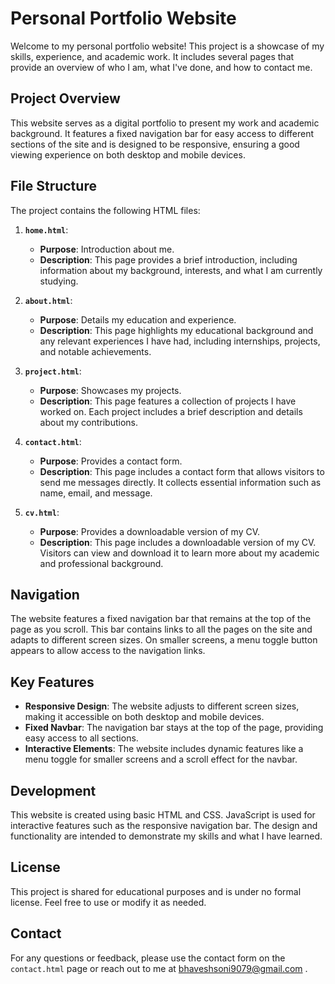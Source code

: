 # Personal Portfolio Website

Welcome to my personal portfolio website! This project is a showcase of my skills, experience, and academic work. It includes several pages that provide an overview of who I am, what I've done, and how to contact me.

## Project Overview

This website serves as a digital portfolio to present my work and academic background. It features a fixed navigation bar for easy access to different sections of the site and is designed to be responsive, ensuring a good viewing experience on both desktop and mobile devices.

## File Structure

The project contains the following HTML files:

1. **`home.html`**: 
   - **Purpose**: Introduction about me.
   - **Description**: This page provides a brief introduction, including information about my background, interests, and what I am currently studying.

2. **`about.html`**: 
   - **Purpose**: Details my education and experience.
   - **Description**: This page highlights my educational background and any relevant experiences I have had, including internships, projects, and notable achievements.

3. **`project.html`**: 
   - **Purpose**: Showcases my projects.
   - **Description**: This page features a collection of projects I have worked on. Each project includes a brief description and details about my contributions.

4. **`contact.html`**: 
   - **Purpose**: Provides a contact form.
   - **Description**: This page includes a contact form that allows visitors to send me messages directly. It collects essential information such as name, email, and message.

5. **`cv.html`**: 
   - **Purpose**: Provides a downloadable version of my CV.
   - **Description**: This page includes a downloadable version of my CV. Visitors can view and download it to learn more about my academic and professional background.

## Navigation

The website features a fixed navigation bar that remains at the top of the page as you scroll. This bar contains links to all the pages on the site and adapts to different screen sizes. On smaller screens, a menu toggle button appears to allow access to the navigation links.

## Key Features

- **Responsive Design**: The website adjusts to different screen sizes, making it accessible on both desktop and mobile devices.
- **Fixed Navbar**: The navigation bar stays at the top of the page, providing easy access to all sections.
- **Interactive Elements**: The website includes dynamic features like a menu toggle for smaller screens and a scroll effect for the navbar.

## Development

This website is created using basic HTML and CSS. JavaScript is used for interactive features such as the responsive navigation bar. The design and functionality are intended to demonstrate my skills and what I have learned.



## License

This project is shared for educational purposes and is under no formal license. Feel free to use or modify it as needed.

## Contact

For any questions or feedback, please use the contact form on the `contact.html` page or reach out to me at bhaveshsoni9079@gmail.com .

